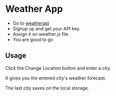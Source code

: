 # Weather App
- Go to [weatherapi](https://www.weatherapi.com/)
- Signup up and get your API key.
- Assign it on weather.js file.
- You are good to go

## Usage
Click the Change Location button and enter a city. 

It gives you the entered city's weather forecast.

The last city saves on the local storage.